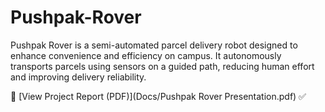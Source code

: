 # Pushpak-Rover
Pushpak Rover is a semi-automated parcel delivery robot designed to enhance convenience and efficiency on campus. It autonomously transports parcels using sensors on a guided path,  reducing human effort and improving delivery reliability.

📄 [View Project Report (PDF)](Docs/Pushpak Rover Presentation.pdf) ✅
